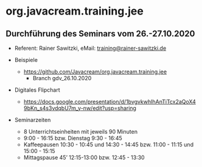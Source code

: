 # org.javacream.training.jee

## Durchführung des Seminars vom 26.-27.10.2020

* Referent: Rainer Sawitzki, eMail: training@rainer-sawitzki.de

* Beispiele
  * https://github.com/Javacream/org.javacream.training.jee
    *  Branch gdv_26.10.2020
    
* Digitales Flipchart
  * https://docs.google.com/presentation/d/1bvgvkwhIhAnTiTcx2aQoX49bKn_s4s3vdqbU7m_y-nw/edit?usp=sharing

* Seminarzeiten
  * 8 Unterrichtseinheiten mit jeweils 90 Minuten
  * 9:00 - 16:15 bzw. Dienstag 9:30 - 16:45
  * Kaffeepausen 10:30 - 10:45 und 14:30 - 14:45 bzw. 11:00 - 11:15 und 15:00 - 15:15
  * Mittagspause 45’ 12:15-13:00 bzw. 12:45 - 13:30
  
